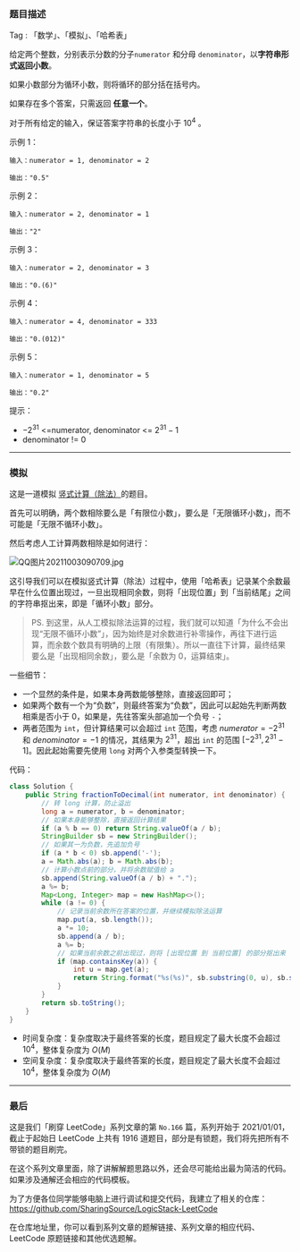 ### 题目描述

Tag : 「数学」、「模拟」、「哈希表」

给定两个整数，分别表示分数的分子`numerator` 和分母 `denominator`，以**字符串形式返回小数**。

如果小数部分为循环小数，则将循环的部分括在括号内。

如果存在多个答案，只需返回 **任意一个**。

对于所有给定的输入，保证答案字符串的长度小于 $10^4$ 。

示例 1：
```
输入：numerator = 1, denominator = 2

输出："0.5"
```
示例 2：
```
输入：numerator = 2, denominator = 1

输出："2"
```
示例 3：
```
输入：numerator = 2, denominator = 3

输出："0.(6)"
```
示例 4：
```
输入：numerator = 4, denominator = 333

输出："0.(012)"
```
示例 5：
```
输入：numerator = 1, denominator = 5

输出："0.2"
```

提示：
* $-2^{31}$ <=numerator, denominator <= $2^{31} - 1$
* denominator != 0

---

### 模拟

这是一道模拟 [竖式计算（除法）](https://baike.baidu.com/item/%E7%AB%96%E5%BC%8F%E8%AE%A1%E7%AE%97)的题目。

首先可以明确，两个数相除要么是「有限位小数」，要么是「无限循环小数」，而不可能是「无限不循环小数」。

然后考虑人工计算两数相除是如何进行：

![QQ图片20211003090709.jpg](https://pic.leetcode-cn.com/1633223480-OLGSxy-file_1633223479713)

这引导我们可以在模拟竖式计算（除法）过程中，使用「哈希表」记录某个余数最早在什么位置出现过，一旦出现相同余数，则将「出现位置」到「当前结尾」之间的字符串抠出来，即是「循环小数」部分。

> PS. 到这里，从人工模拟除法运算的过程，我们就可以知道「为什么不会出现“无限不循环小数”」，因为始终是对余数进行补零操作，再往下进行运算，而余数个数具有明确的上限（有限集）。所以一直往下计算，最终结果要么是「出现相同余数」，要么是「余数为 $0$，运算结束」。

一些细节：

* 一个显然的条件是，如果本身两数能够整除，直接返回即可；
* 如果两个数有一个为“负数”，则最终答案为“负数”，因此可以起始先判断两数相乘是否小于 $0$，如果是，先往答案头部追加一个负号 `-`；
* 两者范围为 `int`，但计算结果可以会超过 `int` 范围，考虑 $numerator = -2^{31}$ 和 $denominator = -1$ 的情况，其结果为 $2^{31}$，超出 `int` 的范围 $[-2^{31}, 2^{31} - 1]$。因此起始需要先使用 `long` 对两个入参类型转换一下。

代码：
```Java
class Solution {
    public String fractionToDecimal(int numerator, int denominator) {
        // 转 long 计算，防止溢出
        long a = numerator, b = denominator;
        // 如果本身能够整除，直接返回计算结果
        if (a % b == 0) return String.valueOf(a / b);
        StringBuilder sb = new StringBuilder();
        // 如果其一为负数，先追加负号
        if (a * b < 0) sb.append('-');
        a = Math.abs(a); b = Math.abs(b);
        // 计算小数点前的部分，并将余数赋值给 a
        sb.append(String.valueOf(a / b) + ".");
        a %= b;
        Map<Long, Integer> map = new HashMap<>();
        while (a != 0) {
            // 记录当前余数所在答案的位置，并继续模拟除法运算
            map.put(a, sb.length());
            a *= 10;
            sb.append(a / b);
            a %= b;
            // 如果当前余数之前出现过，则将 [出现位置 到 当前位置] 的部分抠出来（循环小数部分）
            if (map.containsKey(a)) {
                int u = map.get(a);
                return String.format("%s(%s)", sb.substring(0, u), sb.substring(u));
            }
        }
        return sb.toString();
    }
}
```
* 时间复杂度：复杂度取决于最终答案的长度，题目规定了最大长度不会超过 $10^4$，整体复杂度为 $O(M)$
* 空间复杂度：复杂度取决于最终答案的长度，题目规定了最大长度不会超过 $10^4$，整体复杂度为 $O(M)$

---

### 最后

这是我们「刷穿 LeetCode」系列文章的第 `No.166` 篇，系列开始于 2021/01/01，截止于起始日 LeetCode 上共有 1916 道题目，部分是有锁题，我们将先把所有不带锁的题目刷完。

在这个系列文章里面，除了讲解解题思路以外，还会尽可能给出最为简洁的代码。如果涉及通解还会相应的代码模板。

为了方便各位同学能够电脑上进行调试和提交代码，我建立了相关的仓库：https://github.com/SharingSource/LogicStack-LeetCode

在仓库地址里，你可以看到系列文章的题解链接、系列文章的相应代码、LeetCode 原题链接和其他优选题解。

